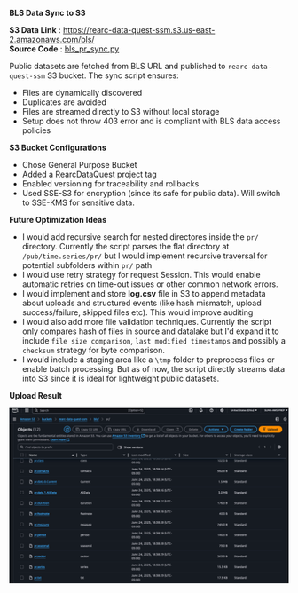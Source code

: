 **BLS Data Sync to S3**

**S3 Data Link** : https://rearc-data-quest-ssm.s3.us-east-2.amazonaws.com/bls/  
**Source Code** : [bls_pr_sync.py](https://github.com/sumashruthika/rearc-data-quest/blob/main/part1-bls-sync/bls_pr_sync.py)

Public datasets are fetched from BLS URL and published to `rearc-data-quest-ssm` S3 bucket. The sync script ensures:
- Files are dynamically discovered
- Duplicates are avoided
- Files are streamed directly to S3 without local storage
- Setup does not throw 403 error and is compliant with BLS data access policies

**S3 Bucket Configurations**
- Chose General Purpose Bucket
- Added a RearcDataQuest project tag
- Enabled versioning for traceability and rollbacks
- Used SSE-S3 for encryption (since its safe for public data). Will switch to SSE-KMS for sensitive data.

**Future Optimization Ideas**
- I would add recursive search for nested directores inside the `pr/` directory. Currently the script parses the flat directory at `/pub/time.series/pr/` but I would implement recursive traversal for potential subfolders within `pr/` path
- I would use retry strategy for request Session. This would enable automatic retries on time-out issues or other common network errors.
- I would implement and store **log.csv** file in S3 to append metadata about uploads and structured events (like hash mismatch, upload success/failure, skipped files etc). This would improve auditing
- I would also add more file validation techniques. Currently the script only compares hash of files in source and datalake but I'd expand it to include `file size comparison`, `last modified timestamps` and possibly a `checksum` strategy for byte comparison.
- I would include a staging area like a `\tmp` folder to preprocess files or enable batch processing. But as of now, the script directly streams data into S3 since it is ideal for lightweight public datasets.

**Upload Result**

![BLS_data_bucket](resources/bls_data_bucket.png)
  

